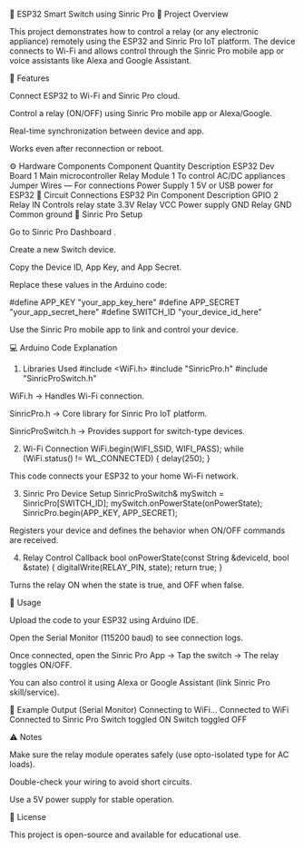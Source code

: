 🔌 ESP32 Smart Switch using Sinric Pro
📘 Project Overview

This project demonstrates how to control a relay (or any electronic appliance) remotely using the ESP32 and Sinric Pro IoT platform. The device connects to Wi-Fi and allows control through the Sinric Pro mobile app or voice assistants like Alexa and Google Assistant.

🧠 Features

Connect ESP32 to Wi-Fi and Sinric Pro cloud.

Control a relay (ON/OFF) using Sinric Pro mobile app or Alexa/Google.

Real-time synchronization between device and app.

Works even after reconnection or reboot.

⚙️ Hardware Components
Component	Quantity	Description
ESP32 Dev Board	1	Main microcontroller
Relay Module	1	To control AC/DC appliances
Jumper Wires	—	For connections
Power Supply	1	5V or USB power for ESP32
🧩 Circuit Connections
ESP32 Pin	Component	Description
GPIO 2	Relay IN	Controls relay state
3.3V	Relay VCC	Power supply
GND	Relay GND	Common ground
🔑 Sinric Pro Setup

Go to Sinric Pro Dashboard
.

Create a new Switch device.

Copy the Device ID, App Key, and App Secret.

Replace these values in the Arduino code:

#define APP_KEY "your_app_key_here"
#define APP_SECRET "your_app_secret_here"
#define SWITCH_ID "your_device_id_here"


Use the Sinric Pro mobile app to link and control your device.

💻 Arduino Code Explanation
1. Libraries Used
#include <WiFi.h>
#include "SinricPro.h"
#include "SinricProSwitch.h"


WiFi.h → Handles Wi-Fi connection.

SinricPro.h → Core library for Sinric Pro IoT platform.

SinricProSwitch.h → Provides support for switch-type devices.

2. Wi-Fi Connection
WiFi.begin(WIFI_SSID, WIFI_PASS);
while (WiFi.status() != WL_CONNECTED) {
  delay(250);
}


This code connects your ESP32 to your home Wi-Fi network.

3. Sinric Pro Device Setup
SinricProSwitch& mySwitch = SinricPro[SWITCH_ID];
mySwitch.onPowerState(onPowerState);
SinricPro.begin(APP_KEY, APP_SECRET);


Registers your device and defines the behavior when ON/OFF commands are received.

4. Relay Control Callback
bool onPowerState(const String &deviceId, bool &state) {
  digitalWrite(RELAY_PIN, state);
  return true;
}


Turns the relay ON when the state is true, and OFF when false.

📲 Usage

Upload the code to your ESP32 using Arduino IDE.

Open the Serial Monitor (115200 baud) to see connection logs.

Once connected, open the Sinric Pro App → Tap the switch → The relay toggles ON/OFF.

You can also control it using Alexa or Google Assistant (link Sinric Pro skill/service).

🧪 Example Output (Serial Monitor)
Connecting to WiFi...
Connected to WiFi
Connected to Sinric Pro
Switch toggled ON
Switch toggled OFF

⚠️ Notes

Make sure the relay module operates safely (use opto-isolated type for AC loads).

Double-check your wiring to avoid short circuits.

Use a 5V power supply for stable operation.

🧾 License

This project is open-source and available for educational use.
